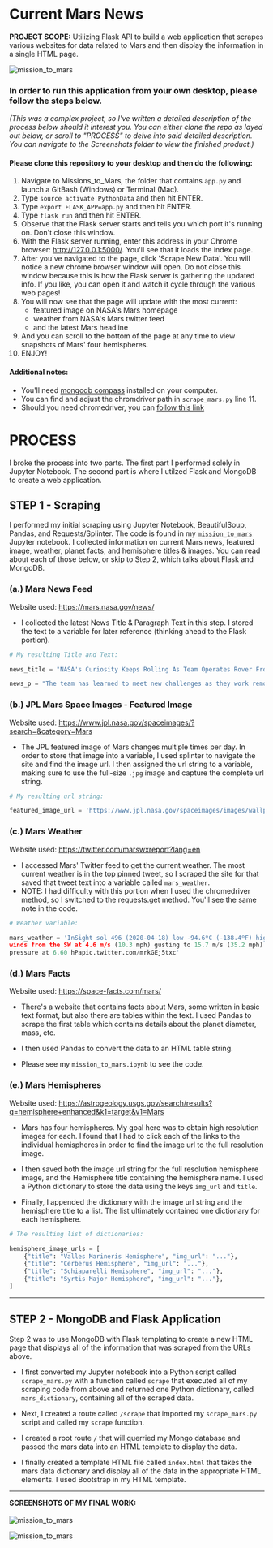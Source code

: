# Current Mars News
<b>PROJECT SCOPE:</b> Utilizing Flask API to build a web application that scrapes various websites for data related to Mars and then display the information in a single HTML page.

![mission_to_mars](Images/mission_to_mars.png)

### In order to run this application from your own desktop, please follow the steps below. 
*(This was a complex project, so I've written a detailed description of the process below should it interest you.  You can either clone the repo as layed out below, or scroll to "PROCESS" to delve into said detailed description.  You can navigate to the Screenshots folder to view the finished product.)*

#### Please clone this repository to your desktop and then do the following:    
1. Navigate to Missions_to_Mars, the folder that contains ``app.py`` and launch a GitBash (Windows) or Terminal (Mac). 
2. Type ``source activate PythonData`` and then hit ENTER.
3. Type ``export FLASK_APP=app.py`` and then hit ENTER.  
4. Type ``flask run`` and then hit ENTER.      
5. Observe that the Flask server starts and tells you which port it's running on. Don't close this window.     
6. With the Flask server running, enter this address in your Chrome browser: http://127.0.0.1:5000/. You'll see that it loads the index page.      
7. After you've navigated to the page, click 'Scrape New Data'. You will notice a new chrome browser window will open.  Do not close this window because this is how the Flask server is gathering the updated info. If you like, you can open it and watch it cycle through the various web pages!
8. You will now see that the page will update with the most current:  
      + featured image on NASA's Mars homepage     
      + weather from NASA's Mars twitter feed  
      + and the latest Mars headline     
9. And you can scroll to the bottom of the page at any time to view snapshots of Mars' four hemispheres.     
10. ENJOY!

#### Additional notes:
* You'll need [mongodb compass](https://www.mongodb.com/products/compass) installed on your computer. 
* You can find and adjust the chromdriver path in ``scrape_mars.py`` line 11.   
* Should you need chromedriver, you can [follow this link](https://sites.google.com/a/chromium.org/chromedriver/downloads)




# PROCESS
I broke the process into two parts.  The first part I performed solely in Jupyter Notebook.  The second part is where I utilzed Flask and MongoDB to create a web application. 



## STEP 1 - Scraping

I performed my initial scraping using Jupyter Notebook, BeautifulSoup, Pandas, and Requests/Splinter.  The code is found in my [`mission_to_mars`](https://github.com/VallieTracy/NASA-Scraping/blob/master/Missions_to_Mars/mission_to_mars.ipynb) Jupyter notebook.  I collected information on current Mars news, featured image, weather, planet facts, and hemisphere titles & images.  You can read about each of those below, or skip to Step 2, which talks about Flask and MongoDB.

### (a.) Mars News Feed     

Website used: https://mars.nasa.gov/news/

* I collected the latest News Title & Paragraph Text in this step.  I stored the text to a variable for later reference (thinking ahead to the Flask portion).
```python
# My resulting Title and Text:

news_title = "NASA's Curiosity Keeps Rolling As Team Operates Rover From Home"

news_p = "The team has learned to meet new challenges as they work remotely on the Mars mission."
```

### (b.) JPL Mars Space Images - Featured Image     

Website used: https://www.jpl.nasa.gov/spaceimages/?search=&category=Mars

* The JPL featured image of Mars changes multiple times per day.  In order to store that image into a variable, I used splinter to navigate the site and find the image url.  I then assigned the url string to a variable, making sure to use the full-size `.jpg` image and capture the complete url string.

```python
# My resulting url string:

featured_image_url = 'https://www.jpl.nasa.gov/spaceimages/images/wallpaper/PIA16565-1920x1200.jpg'
```

### (c.) Mars Weather     
Website used: https://twitter.com/marswxreport?lang=en

* I accessed Mars' Twitter feed to get the current weather.  The most current weather is in the top pinned tweet, so I scraped the site for that saved that tweet text into a variable called `mars_weather`.     
* NOTE: I had difficulty with this portion when I used the chromedriver method, so I switched to the requests.get method.  You'll see the same note in the code.

```python
# Weather variable:

mars_weather = 'InSight sol 496 (2020-04-18) low -94.6ºC (-138.4ºF) high -6.2ºC (20.9ºF)
winds from the SW at 4.6 m/s (10.3 mph) gusting to 15.7 m/s (35.2 mph)
pressure at 6.60 hPapic.twitter.com/mrkGEj5txc'
```

### (d.) Mars Facts     
Website used: https://space-facts.com/mars/

* There's a website that contains facts about Mars, some written in basic text format, but also there are tables within the text.  I used Pandas to scrape the first table which contains details about the planet diameter, mass, etc.  

* I then used Pandas to convert the data to an HTML table string.     

* Please see my `mission_to_mars.ipynb` to see the code.

### (e.) Mars Hemispheres     
Website used: https://astrogeology.usgs.gov/search/results?q=hemisphere+enhanced&k1=target&v1=Mars

* Mars has four hemispheres.  My goal here was to obtain high resolution images for each.  I found that I had to click each of the links to the individual hemispheres in order to find the image url to the full resolution image.

* I then saved both the image url string for the full resolution hemisphere image, and the Hemisphere title containing the hemisphere name. I used a Python dictionary to store the data using the keys `img_url` and `title`.

* Finally, I appended the dictionary with the image url string and the hemisphere title to a list. The list ultimately contained one dictionary for each hemisphere.

```python
# The resulting list of dictionaries:

hemisphere_image_urls = [
    {"title": "Valles Marineris Hemisphere", "img_url": "..."},
    {"title": "Cerberus Hemisphere", "img_url": "..."},
    {"title": "Schiaparelli Hemisphere", "img_url": "..."},
    {"title": "Syrtis Major Hemisphere", "img_url": "..."},
]
```

- - -

## STEP 2 - MongoDB and Flask Application

Step 2 was to use MongoDB with Flask templating to create a new HTML page that displays all of the information that was scraped from the URLs above.

* I first converted my Jupyter notebook into a Python script called `scrape_mars.py` with a function called `scrape` that executed all of my scraping code from above and returned one Python dictionary, called `mars_dictionary`, containing all of the scraped data.

* Next, I created a route called `/scrape` that imported my `scrape_mars.py` script and called my `scrape` function.

* I created a root route `/` that will querried my Mongo database and passed the mars data into an HTML template to display the data.

* I finally created a template HTML file called `index.html` that takes the mars data dictionary and display all of the data in the appropriate HTML elements.  I used Bootstrap in my HTML template.


- - -

<b>SCREENSHOTS OF MY FINAL WORK:</b>
<br>
<br>
![mission_to_mars](Images/final_app_part1.png)

![mission_to_mars](Images/final_app_part2.png)




